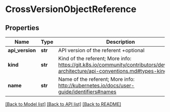 # CrossVersionObjectReference

## Properties
Name | Type | Description | Notes
------------ | ------------- | ------------- | -------------
**api_version** | **str** | API version of the referent +optional | [optional] 
**kind** | **str** | Kind of the referent; More info: https://git.k8s.io/community/contributors/devel/sig-architecture/api-conventions.md#types-kinds\&quot; | [optional] 
**name** | **str** | Name of the referent; More info: http://kubernetes.io/docs/user-guide/identifiers#names | [optional] 

[[Back to Model list]](../README.md#documentation-for-models) [[Back to API list]](../README.md#documentation-for-api-endpoints) [[Back to README]](../README.md)


